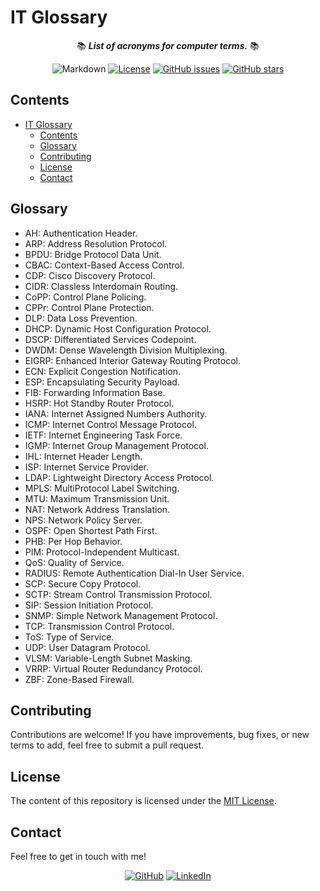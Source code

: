 # IT Glossary

<div align="center">

📚 ***List of acronyms for computer terms.*** 📚

![Markdown](<https://img.shields.io/badge/markdown-%23000000?logo=markdown&logoColor=white&labelColor=grey>)
[![License](<https://img.shields.io/github/license/danielfeitopin/it-glossary>)](LICENSE "License")
[![GitHub issues](https://img.shields.io/github/issues/danielfeitopin/it-glossary)](<https://github.com/danielfeitopin/it-glossary> "Issues")
[![GitHub stars](https://img.shields.io/github/stars/danielfeitopin/it-glossary)](<https://github.com/danielfeitopin/it-glossary/stargazers> "Stars")


</div>


## Contents

- [IT Glossary](#it-glossary)
  - [Contents](#contents)
  - [Glossary](#glossary)
  - [Contributing](#contributing)
  - [License](#license)
  - [Contact](#contact)

## Glossary

- AH: Authentication Header.
- ARP: Address Resolution Protocol.
- BPDU: Bridge Protocol Data Unit.
- CBAC: Context-Based Access Control.
- CDP: Cisco Discovery Protocol.
- CIDR: Classless Interdomain Routing.
- CoPP: Control Plane Policing.
- CPPr: Control Plane Protection.
- DLP: Data Loss Prevention.
- DHCP: Dynamic Host Configuration Protocol.
- DSCP: Differentiated Services Codepoint.
- DWDM: Dense Wavelength Division Multiplexing.
- EIGRP: Enhanced Interior Gateway Routing Protocol.
- ECN: Explicit Congestion Notification.
- ESP: Encapsulating Security Payload.
- FIB: Forwarding Information Base.
- HSRP: Hot Standby Router Protocol.
- IANA: Internet Assigned Numbers Authority.
- ICMP: Internet Control Message Protocol.
- IETF: Internet Engineering Task Force.
- IGMP: Internet Group Management Protocol.
- IHL: Internet Header Length.
- ISP: Internet Service Provider.
- LDAP: Lightweight Directory Access Protocol.
- MPLS: MultiProtocol Label Switching.
- MTU: Maximum Transmission Unit.
- NAT: Network Address Translation.
- NPS: Network Policy Server.
- OSPF: Open Shortest Path First.
- PHB: Per Hop Behavior.
- PIM: Protocol-Independent Multicast.
- QoS: Quality of Service.
- RADIUS: Remote Authentication Dial-In User Service.
- SCP: Secure Copy Protocol.
- SCTP: Stream Control Transmission Protocol.
- SIP: Session Initiation Protocol.
- SNMP: Simple Network Management Protocol.
- TCP: Transmission Control Protocol.
- ToS: Type of Service.
- UDP: User Datagram Protocol.
- VLSM: Variable-Length Subnet Masking.
- VRRP: Virtual Router Redundancy Protocol.
- ZBF: Zone-Based Firewall.

## Contributing

Contributions are welcome! If you have improvements, bug fixes, or new terms to add, feel free to submit a pull request.

## License

The content of this repository is licensed under the [MIT License](LICENSE).

## Contact

Feel free to get in touch with me!

<div align="center">

[![GitHub](https://img.shields.io/badge/GitHub-%23181717?style=for-the-badge&logo=github&logoColor=%23181717&color=white)](<https://github.com/danielfeitopin>)
[![LinkedIn](https://img.shields.io/badge/LinkedIn-white?style=for-the-badge&logo=linkedin&logoColor=white&color=%230A66C2)](<https://www.linkedin.com/in/danielfeitopin/>)

</div>
